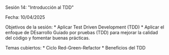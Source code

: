 Sesión 14: "Introducción al TDD"

Fecha: 10/04/2025

Objetivos de la sesión:
	* Aplicar Test Driven Development (TDD)
	* Aplicar el enfoque de DEsarrollo Guiado por pruebas (TDD) para mejorar la calidad del código y fomentar buenas prácticas.
	
Temas cubiertos:
	* Ciclo Red-Green-Refactor
	* Beneficios del TDD